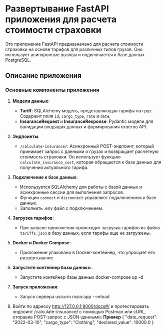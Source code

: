 # Развертывание FastAPI приложения для расчета стоимости страховки

Это приложение FastAPI предназначено для расчета стоимости страховки на основе тарифов для различных типов грузов. Оно использует асинхронные вызовы и подключается к базе данных PostgreSQL.

## Описание приложения

### Основные компоненты приложения

1. **Модели данных**:
   - **Tariff**: SQLAlchemy модель, представляющая тарифы на груз. Содержит поля `id`, `cargo_type`, `rate` и `date`.
   - **InsuranceRequest** и **InsuranceResponse**: Pydantic модели для валидации входящих данных и формирования ответов API.

2. **Эндпоинты**:
   - `/calculate-insurance/`: Асинхронный POST-эндпоинт, который принимает запрос с данными о грузах и возвращает расчетную стоимость страховки. Он использует функцию `calculate_insurance_cost`, которая обращается к базе данных для получения актуального тарифа.

3. **Подключение к базе данных**:
   - Используется SQLAlchemy для работы с базой данных и асинхронные сессии для выполнения запросов.
   - Функции `connect` и `disconnect` управляют подключением к базе данных.
   - Заполнить .env файл с подключением.
4. **Загрузка тарифов**:
   - При запуске приложения происходит загрузка тарифов из файла `tariffs.json` в базу данных, если тарифы еще не загружены.

5. **Docker и Docker Compose**:
   - Приложение упаковано в Docker-контейнер, что упрощает его развертывание.

6. **Запустите контейнер базы данных:**:
     - Запустите контейнер базы данных docker-compose up -d
7. **Запуск приложения**:
     - Запуск сервера uvicorn main:app --reload

8.  Войти по адрессу http://127.0.0.1:8000/docs#/ и протестировать эндпоинт /calculate-insurance/ с помощью Postman или cURL, отправив POST-запрос с JSON-данными:
    **Пример**
{
  "date_request": "2022-03-10",
  "cargo_type": "Clothing",
  "declared_value": 10000.0
}
